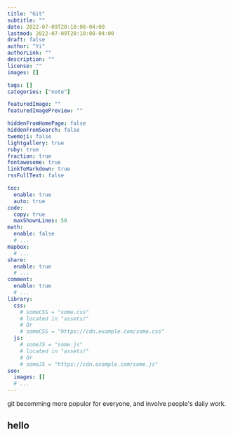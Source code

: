 ```yaml
---
title: "Git"
subtitle: ""
date: 2022-07-09T20:10:08-04:00
lastmod: 2022-07-09T20:10:08-04:00
draft: false
author: "Yi"
authorLink: ""
description: ""
license: ""
images: []

tags: []
categories: ["note"]

featuredImage: ""
featuredImagePreview: ""

hiddenFromHomePage: false
hiddenFromSearch: false
twemoji: false
lightgallery: true
ruby: true
fraction: true
fontawesome: true
linkToMarkdown: true
rssFullText: false

toc:
  enable: true
  auto: true
code:
  copy: true
  maxShownLines: 50
math:
  enable: false
  # ...
mapbox:
  # ...
share:
  enable: true
  # ...
comment:
  enable: true
  # ...
library:
  css:
    # someCSS = "some.css"
    # located in "assets/"
    # Or
    # someCSS = "https://cdn.example.com/some.css"
  js:
    # someJS = "some.js"
    # located in "assets/"
    # Or
    # someJS = "https://cdn.example.com/some.js"
seo:
  images: []
  # ...
---
```

git becomming more populor for everyone, and involve people's daily work.
<!--more-->

## hello
